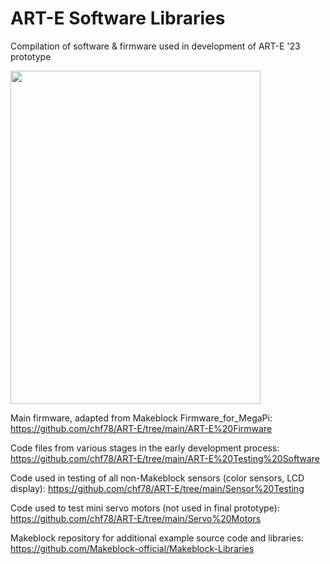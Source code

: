 # ART-E Software Libraries

Compilation of software & firmware used in development of ART-E '23 prototype

<img src="https://user-images.githubusercontent.com/104372326/231342522-c690af5a-7f8e-4e28-9273-48c3107f4c6e.jpg" width="400" height="533">


Main firmware, adapted from Makeblock Firmware_for_MegaPi: https://github.com/chf78/ART-E/tree/main/ART-E%20Firmware

Code files from various stages in the early development process: https://github.com/chf78/ART-E/tree/main/ART-E%20Testing%20Software

Code used in testing of all non-Makeblock sensors (color sensors, LCD display): https://github.com/chf78/ART-E/tree/main/Sensor%20Testing

Code used to test mini servo motors (not used in final prototype): https://github.com/chf78/ART-E/tree/main/Servo%20Motors

Makeblock repository for additional example source code and libraries: https://github.com/Makeblock-official/Makeblock-Libraries
